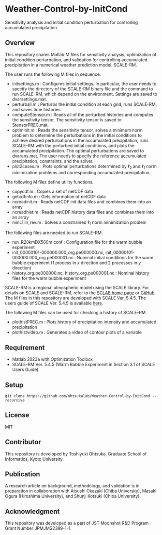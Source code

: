 # Weather-Control-by-InitCond
Sensitivity analysis and initial condition perturbation for controlling accumulated precipitation

## Overview 

This repository shares Matlab M files for sensitivity analysis, optimization of initial condition perturbation, and validation for controlling accumulated precipitation in a numerical weather prediction model, SCALE-RM. 

The user runs the following M files in sequence. 
- initsettings.m : Configures initial settings. In particular, the user needs to specify the directory of the SCALE-RM binary file and the command to run SCALE-RM, which depend on the environment. Settings are saved to dvarsettings.mat. 
- perturball.m : Perturbs the initial condition at each grid, runs SCALE-RM, and saves time histories. 
- computeStensor.m : Reads all of the perturbed histories and computes the sensitivity tensor. The sensitivity tensor is saved to StensorPREC.mat. 
- optiminit.m : Reads the sensitivity tensor, solves a minimum norm problem to determine the perturbations in the initial conditions to achieve desired perturbations in the accumulated precipitation, runs SCALE-RM with the perturbed initial conditions, and plots the accumulated precipitation. The optimal perturbations are saved to dvarans.mat. The user needs to specify the reference accumulated precipitation, constraints, and the solver.
- plot2cases.m : Plots optimal perturbations determined by $\ell_2$ and $\ell_1$ norm minimization problems and corresponding accumulated precipitation. 

The following M files define utility functions. 
 - copycdf.m : Copies a set of netCDF data
 - getcdfinfo.m : Gets information of netCDF data
 - ncreadinit.m : Reads netCDF init data files and combines them into an array
 - ncreadhist.m : Reads netCDF history data files and combines them into an array
 - minL1lin_rev.m : Solves a constrained $\ell_1$ norm minimization problem

The following files are needed to run SCALE-RM. 
 - run_R20kmDX500m.conf : Configuration file for the warm bubble experiment
 - init_00000101-000000.000_org.pe000000.nc, init_00000101-000000.000_org.pe000001.nc : Nominal initial conditions for the warm bubble experiment (1 process in $x$ direction and 2 processes in $y$ direction)
 - history_org.pe000000.nc, history_org.pe000001.nc : Nominal history files for the warm bubble experiment

SCALE-RM is a regional atmospheric model using the SCALE library. For details on SCALE and SCALE-RM, refer to the [SCLAE home page](https://scale.riken.jp/) or [GitHub](https://github.com/scale-met/scale). The M files in this repository are developed with SCALE Ver. 5.4.5. The users guide of SCALE Ver. 5.4.5 is available [here](https://scale.riken.jp/archives/scale_users_guide_En.v5.4.5.pdf). 

The following M files can be used for checking a history of SCALE-RM.
 - plothistPREC.m : Plots history of precipitation intensity and accumulated precipitation
 - plothistvideo.m : Generates a video of contour plots of a variable

## Requirement
 - Matlab 2023a with Optimization Toolbox
 - SCALE-RM Ver. 5.4.5 (Warm Bubble Experiment in Section 3.1 of SCALE Users Guide)

## Setup
```
git clone https://github.com/ohtsukalab/Weather-Control-by-InitCond --recursive
```

## License
MIT

## Contributor
This repository is developed by Toshiyuki Ohtsuka, Graduate School of Informatics, Kyoto University. 

## Publication
A research article on background, methodology, and validation is in preparation in collaboration with Atsushi Okazaki (Chiba University), Masaki Ogura (Hiroshima University), and Shunji Kotsuki (Chiba University). 

## Acknowledgment
This repository was developed as a part of JST Moonshot R\&D Program Grant Number JPMJMS2389-1-1.

